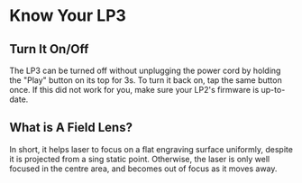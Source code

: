 # Know Your LP3

## Turn It On/Off

The LP3 can be turned off without unplugging the power cord by holding the "Play" button on its top for 3s.
To turn it back on, tap the same button once. If this did not work for you, make sure your LP2's firmware is up-to-date.

## What is A Field Lens?

In short, it helps laser to focus on a flat engraving surface uniformly, despite it is projected from a sing static point.
Otherwise, the laser is only well focused in the centre area, and becomes out of focus as it moves away.
